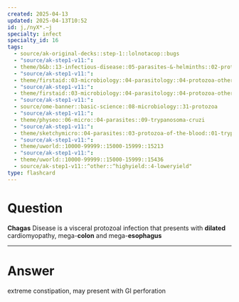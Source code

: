 ```yaml
---
created: 2025-04-13
updated: 2025-04-13T10:52
id: j,/nyX*.~j
specialty: infect
specialty_id: 16
tags:
  - source/ak-original-decks::step-1::lolnotacop::bugs
  - "source/ak-step1-v11:": 
  - theme/b&b::13-infectious-disease::05-parasites-&-helminths::02-protozoa
  - "source/ak-step1-v11:": 
  - theme/firstaid::03-microbiology::04-parasitology::04-protozoa-others
  - "source/ak-step1-v11:": 
  - theme/firstaid::03-microbiology::04-parasitology::04-protozoa-others::trypanosoma-cruzi
  - "source/ak-step1-v11:": 
  - source/ome-banner::basic-science::08-microbiology::31-protozoa
  - "source/ak-step1-v11:": 
  - theme/physeo::06-micro::04-parasites::09-trypanosoma-cruzi
  - "source/ak-step1-v11:": 
  - theme/sketchymicro::04-parasites::03-protozoa-of-the-blood::01-trypanosoma-cruzi
  - "source/ak-step1-v11:": 
  - theme/uworld::10000-99999::15000-15999::15213
  - "source/ak-step1-v11:": 
  - theme/uworld::10000-99999::15000-15999::15436
  - source/ak-step1-v11::^other::^highyield::4-loweryield"
type: flashcard
---
```


# Question
**Chagas** Disease is a visceral protozoal infection that presents with **dilated** cardiomyopathy, mega-**colon** and mega-**esophagus**

---

# Answer
extreme constipation, may present with GI perforation
